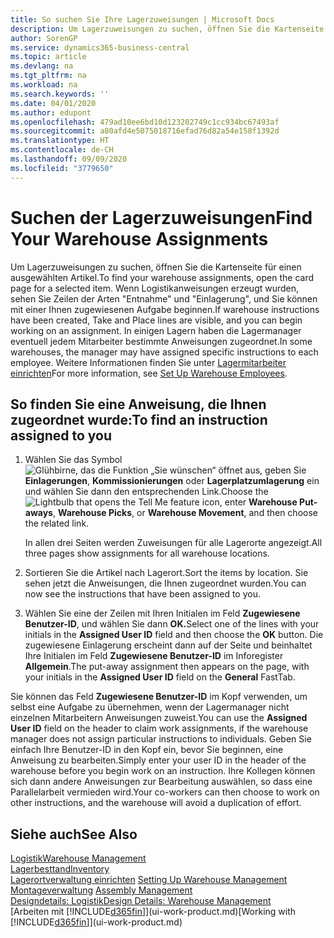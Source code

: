 ```yaml
---
title: So suchen Sie Ihre Lagerzuweisungen | Microsoft Docs
description: Um Lagerzuweisungen zu suchen, öffnen Sie die Kartenseite für einen ausgewählten Artikel. Wenn Logistikanweisungen erzeugt wurden, sehen Sie Zeilen der Arten "Entnahme" und "Einlagerung", und Sie können mit einer Ihnen zugewiesenen Aufgabe beginnen. In einigen Lagern haben die Lagermanager eventuell jedem Mitarbeiter bestimmte Anweisungen zugeordnet.
author: SorenGP
ms.service: dynamics365-business-central
ms.topic: article
ms.devlang: na
ms.tgt_pltfrm: na
ms.workload: na
ms.search.keywords: ''
ms.date: 04/01/2020
ms.author: edupont
ms.openlocfilehash: 479ad10ee6bd10d123202749c1cc934bc67493af
ms.sourcegitcommit: a80afd4e5075018716efad76d82a54e158f1392d
ms.translationtype: HT
ms.contentlocale: de-CH
ms.lasthandoff: 09/09/2020
ms.locfileid: "3779650"
---
```

# <a name="find-your-warehouse-assignments"></a><span data-ttu-id="afaf3-105">Suchen der Lagerzuweisungen</span><span class="sxs-lookup"><span data-stu-id="afaf3-105">Find Your Warehouse Assignments</span></span>
<span data-ttu-id="afaf3-106">Um Lagerzuweisungen zu suchen, öffnen Sie die Kartenseite für einen ausgewählten Artikel.</span><span class="sxs-lookup"><span data-stu-id="afaf3-106">To find your warehouse assignments, open the card page for a selected item.</span></span> <span data-ttu-id="afaf3-107">Wenn Logistikanweisungen erzeugt wurden, sehen Sie Zeilen der Arten "Entnahme" und "Einlagerung", und Sie können mit einer Ihnen zugewiesenen Aufgabe beginnen.</span><span class="sxs-lookup"><span data-stu-id="afaf3-107">If warehouse instructions have been created, Take and Place lines are visible, and you can begin working on an assignment.</span></span> <span data-ttu-id="afaf3-108">In einigen Lagern haben die Lagermanager eventuell jedem Mitarbeiter bestimmte Anweisungen zugeordnet.</span><span class="sxs-lookup"><span data-stu-id="afaf3-108">In some warehouses, the manager may have assigned specific instructions to each employee.</span></span> <span data-ttu-id="afaf3-109">Weitere Informationen finden Sie unter [Lagermitarbeiter einrichten](warehouse-how-to-set-up-warehouse-employees.md)</span><span class="sxs-lookup"><span data-stu-id="afaf3-109">For more information, see [Set Up Warehouse Employees](warehouse-how-to-set-up-warehouse-employees.md).</span></span>

## <a name="to-find-an-instruction-assigned-to-you"></a><span data-ttu-id="afaf3-110">So finden Sie eine Anweisung, die Ihnen zugeordnet wurde:</span><span class="sxs-lookup"><span data-stu-id="afaf3-110">To find an instruction assigned to you</span></span>  
1.  <span data-ttu-id="afaf3-111">Wählen Sie das Symbol ![Glühbirne, das die Funktion „Sie wünschen“ öffnet](media/ui-search/search_small.png "Tell Me-Funktion") aus, geben Sie **Einlagerungen**, **Kommissionierungen** oder **Lagerplatzumlagerung** ein und wählen Sie dann den entsprechenden Link.</span><span class="sxs-lookup"><span data-stu-id="afaf3-111">Choose the ![Lightbulb that opens the Tell Me feature](media/ui-search/search_small.png "Tell me what you want to do") icon, enter **Warehouse Put-aways**, **Warehouse Picks**, or **Warehouse Movement**, and then choose the related link.</span></span>

    <span data-ttu-id="afaf3-112">In allen drei Seiten werden Zuweisungen für alle Lagerorte angezeigt.</span><span class="sxs-lookup"><span data-stu-id="afaf3-112">All three pages show assignments for all warehouse locations.</span></span>  

2. <span data-ttu-id="afaf3-113">Sortieren Sie die Artikel nach Lagerort.</span><span class="sxs-lookup"><span data-stu-id="afaf3-113">Sort the items by location.</span></span> <span data-ttu-id="afaf3-114">Sie sehen jetzt die Anweisungen, die Ihnen zugeordnet wurden.</span><span class="sxs-lookup"><span data-stu-id="afaf3-114">You can now see the instructions that have been assigned to you.</span></span>  
3. <span data-ttu-id="afaf3-115">Wählen Sie eine der Zeilen mit Ihren Initialen im Feld **Zugewiesene Benutzer-ID**, und wählen Sie dann **OK.**</span><span class="sxs-lookup"><span data-stu-id="afaf3-115">Select one of the lines with your initials in the **Assigned User ID** field and then choose the **OK** button.</span></span> <span data-ttu-id="afaf3-116">Die zugewiesene Einlagerung erscheint dann auf der Seite und beinhaltet Ihre Initialen im Feld **Zugewiesene Benutzer-ID** im Inforegister **Allgemein**.</span><span class="sxs-lookup"><span data-stu-id="afaf3-116">The put-away assignment then appears on the page, with your initials in the **Assigned User ID** field on the **General** FastTab.</span></span>  

<span data-ttu-id="afaf3-117">Sie können das Feld **Zugewiesene Benutzer-ID** im Kopf verwenden, um selbst eine Aufgabe zu übernehmen, wenn der Lagermanager nicht einzelnen Mitarbeitern Anweisungen zuweist.</span><span class="sxs-lookup"><span data-stu-id="afaf3-117">You can use the **Assigned User ID** field on the header to claim work assignments, if the warehouse manager does not assign particular instructions to individuals.</span></span> <span data-ttu-id="afaf3-118">Geben Sie einfach Ihre Benutzer-ID in den Kopf ein, bevor Sie beginnen, eine Anweisung zu bearbeiten.</span><span class="sxs-lookup"><span data-stu-id="afaf3-118">Simply enter your user ID in the header of the warehouse before you begin work on an instruction.</span></span> <span data-ttu-id="afaf3-119">Ihre Kollegen können sich dann andere Anweisungen zur Bearbeitung auswählen, so dass eine Parallelarbeit vermieden wird.</span><span class="sxs-lookup"><span data-stu-id="afaf3-119">Your co-workers can then choose to work on other instructions, and the warehouse will avoid a duplication of effort.</span></span>  

## <a name="see-also"></a><span data-ttu-id="afaf3-120">Siehe auch</span><span class="sxs-lookup"><span data-stu-id="afaf3-120">See Also</span></span>  
[<span data-ttu-id="afaf3-121">Logistik</span><span class="sxs-lookup"><span data-stu-id="afaf3-121">Warehouse Management</span></span>](warehouse-manage-warehouse.md)  
[<span data-ttu-id="afaf3-122">Lagerbesttand</span><span class="sxs-lookup"><span data-stu-id="afaf3-122">Inventory</span></span>](inventory-manage-inventory.md)  
<span data-ttu-id="afaf3-123">[Lagerortverwaltung einrichten](warehouse-setup-warehouse.md)   </span><span class="sxs-lookup"><span data-stu-id="afaf3-123">[Setting Up Warehouse Management](warehouse-setup-warehouse.md)   </span></span>  
<span data-ttu-id="afaf3-124">[Montageverwaltung](assembly-assemble-items.md)  </span><span class="sxs-lookup"><span data-stu-id="afaf3-124">[Assembly Management](assembly-assemble-items.md)  </span></span>  
[<span data-ttu-id="afaf3-125">Designdetails: Logistik</span><span class="sxs-lookup"><span data-stu-id="afaf3-125">Design Details: Warehouse Management</span></span>](design-details-warehouse-management.md)  
<span data-ttu-id="afaf3-126">[Arbeiten mit [!INCLUDE[d365fin](includes/d365fin_md.md)]](ui-work-product.md)</span><span class="sxs-lookup"><span data-stu-id="afaf3-126">[Working with [!INCLUDE[d365fin](includes/d365fin_md.md)]](ui-work-product.md)</span></span> 
